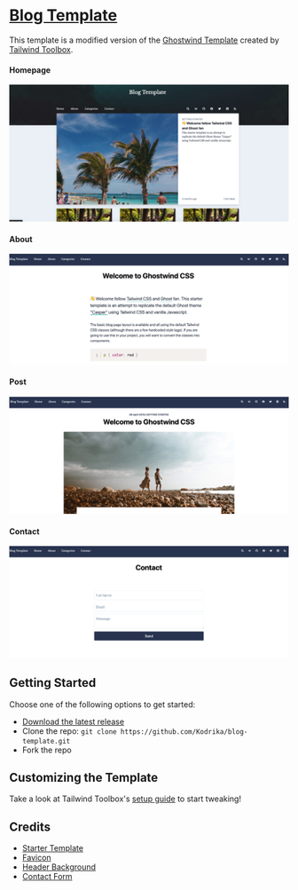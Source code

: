 # [Blog Template](https://github.com/Kodrika/blog-template)

This template is a modified version of the [Ghostwind Template](https://www.tailwindtoolbox.com/templates/ghostwind) created by [Tailwind Toolbox](https://www.tailwindtoolbox.com/).


#### Homepage
![HomePage](home.png)

#### About
![About](about.png)

#### Post
![Post](post.png)

#### Contact
![Contact](contact.png)

## Getting Started

Choose one of the following options to get started:
* [Download the latest release](https://github.com/Kodrika/blog-template/archive/v1.0.zip)
* Clone the repo: `git clone https://github.com/Kodrika/blog-template.git`
* Fork the repo

## Customizing the Template
Take a look at Tailwind Toolbox's [setup guide](https://www.tailwindtoolbox.com/setup) to start tweaking!

## Credits
- [Starter Template](https://github.com/tailwindtoolbox/Ghostwind)
- [Favicon](https://www.iconfinder.com/icons/3069182/business_computer_device_office_technology_icon)
- [Header Background](https://graphicburger.com/seamless-polygon-backgrounds-vol2/)
- [Contact Form](https://tailwindcomponents.com/component/sign-up-form)